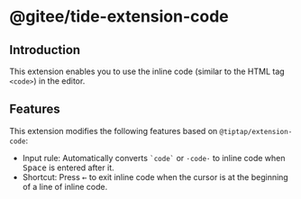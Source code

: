 # @gitee/tide-extension-code

## Introduction

This extension enables you to use the inline code (similar to the HTML tag `<code>`) in the editor.

## Features

This extension modifies the following features based on `@tiptap/extension-code`:

- Input rule: Automatically converts <code>\`code\`</code> or `·code·` to inline code when <kbd>Space</kbd> is entered after it.
- Shortcut: Press <kbd>←</kbd> to exit inline code when the cursor is at the beginning of a line of inline code.
